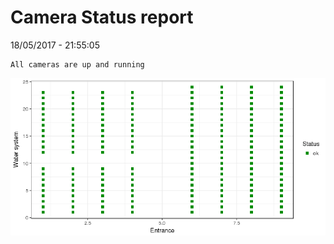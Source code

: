 Camera Status report
================
18/05/2017 - 21:55:05

    All cameras are up and running

![](camreport_files/figure-markdown_github/unnamed-chunk-2-1.png)
